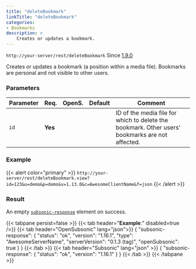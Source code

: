 ```yaml
---
title: "deleteBookmark"
linkTitle: "deleteBookmark"
categories:
- Bookmarks
description: >
    Creates or updates a bookmark.
---
```


`http://your-server/rest/deleteBookmark` Since [1.9.0](../../subsonic-versions)

Creates or updates a bookmark (a position within a media file). Bookmarks are personal and not visible to other users.

### Parameters

| Parameter | Req. | OpenS. | Default | Comment |
| --- | --- | --- | --- | --- |
| `id` | **Yes** |  |    | ID of the media file for which to delete the bookmark. Other users' bookmarks are not affected. |

### Example

{{< alert color="primary" >}} `http://your-server/rest/deleteBookmark.view?id=123&u=demo&p=demo&v=1.13.0&c=AwesomeClientName&f=json` {{< /alert >}}

### Result

An empty [`subsonic-response`](../../responses/subsonic-response) element on success.

{{< tabpane persist=false >}}
{{< tab header="**Example**:" disabled=true />}}
{{< tab header="OpenSubsonic" lang="json">}}
{
  "subsonic-response": {
    "status": "ok",
    "version": "1.16.1",
    "type": "AwesomeServerName",
    "serverVersion": "0.1.3 (tag)",
    "openSubsonic": true
  }
}
{{< /tab >}}
{{< tab header="Subsonic" lang="json" >}}
{
  "subsonic-response": {
    "status": "ok",
    "version": "1.16.1"
  }
}
{{< /tab >}}
{{< /tabpane >}}
